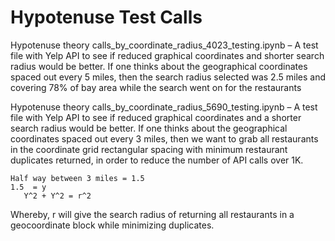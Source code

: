# Hypotenuse Test Calls

Hypotenuse theory calls_by_coordinate_radius_4023_testing.ipynb – A test file with Yelp API to see if reduced graphical coordinates and shorter search radius would be better. If one thinks about the geographical coordinates spaced out every 5 miles, then the search radius selected was 2.5 miles and covering 78% of bay area while the search went on for the restaurants

Hypotenuse theory calls_by_coordinate_radius_5690_testing.ipynb – A test file with Yelp API to see if reduced graphical coordinates and a shorter search radius would be better. If one thinks about the geographical coordinates spaced out every 3 miles, then we want to grab all restaurants in the coordinate grid rectangular spacing with minimum restaurant duplicates returned, in order to reduce the number of API calls over 1K.

	Half way between 3 miles = 1.5
	1.5  = y
       Y^2 + Y^2 = r^2

Whereby, r will give the search radius of returning all restaurants in a geocoordinate block while minimizing duplicates.